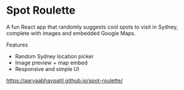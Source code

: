
# Spot Roulette
A fun React app that randomly suggests cool spots to visit in Sydney, complete with images and embedded Google Maps.

Features
- Random Sydney location picker
- Image preview + map embed
- Responsive and simple UI


https://aaryaabhaypatil.github.io/spot-roulette/

